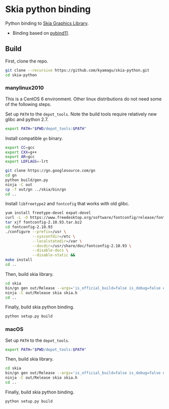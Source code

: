 # Skia python binding
Python binding to [Skia Graphics Library](https://skia.org/).

- Binding based on [pybind11](https://github.com/pybind/pybind11).

## Build

First, clone the repo.

```bash
git clone --recursive https://github.com/kyamagu/skia-python.git
cd skia-python
```

### manylinux2010

This is a CentOS 6 environment. Other linux distributions do not need some of
the following steps.

Set up `PATH` to the `depot_tools`. Note the build tools require relatively new
glibc and python 2.7.

```bash
export PATH="$PWD/depot_tools:$PATH"
```

Install compatible `gn` binary.

```bash
export CC=gcc
export CXX=g++
export AR=gcc
export LDFLAGS=-lrt

git clone https://gn.googlesource.com/gn
cd gn
python build/gen.py
ninja -C out
cp -f out/gn ../skia/bin/gn
cd ..
```

Install `libfreetype2` and `fontcofig` that works with old glibc.

```bash
yum install freetype-devel expat-devel
curl -L -O https://www.freedesktop.org/software/fontconfig/release/fontconfig-2.10.93.tar.bz2
tar xjf fontconfig-2.10.93.tar.bz2
cd fontconfig-2.10.93
./configure --prefix=/usr \
            --sysconfdir=/etc \
            --localstatedir=/var \
            --docdir=/usr/share/doc/fontconfig-2.10.93 \
            --disable-docs \
            --disable-static &&
make install
cd ..
```

Then, build skia library.

```bash
cd skia
bin/gn gen out/Release --args='is_official_build=false is_debug=false extra_cflags_cc=["-frtti"] extra_ldflags=["-lrt"]'
ninja -C out/Release skia skia.h
cd ..
```

Finally, build skia python binding.

```bash
python setup.py build
```

### macOS

Set up `PATH` to the `depot_tools`.

```bash
export PATH="$PWD/depot_tools:$PATH"
```

Then, build skia library.

```bash
cd skia
bin/gn gen out/Release --args='is_official_build=false is_debug=false extra_cflags_cc=["-frtti"]'
ninja -C out/Release skia skia.h
cd ..
```

Finally, build skia python binding.

```bash
python setup.py build
```
